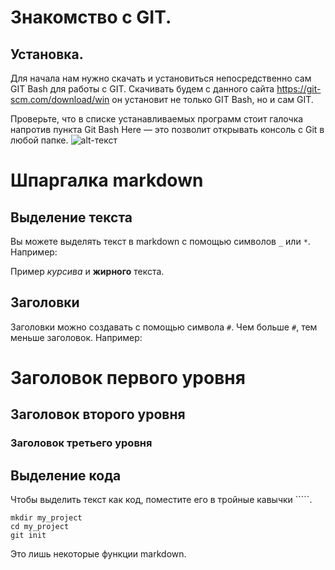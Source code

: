 # Знакомство с GIT.

## Установка.

Для начала нам нужно скачать и установиться непосредственно сам GIT Bash для работы с GIT. 
Скачивать будем с данного сайта https://git-scm.com/download/win он установит не только GIT Bash, но и сам GIT.

Проверьте, что в списке устанавливаемых программ стоит галочка напротив пункта Git Bash Here 
— это позволит открывать консоль с Git в любой папке.
![alt-текст](https://pictures.s3.yandex.net/resources/S1_gal_1-3_1683900499.png)

# Шпаргалка markdown

## Выделение текста

Вы можете выделять текст в markdown с помощью символов `_` или `*`. Например:

Пример _курсива_ и **жирного** текста.

## Заголовки

Заголовки можно создавать с помощью символа `#`. Чем больше `#`, тем меньше заголовок. Например:

# Заголовок первого уровня
## Заголовок второго уровня
### Заголовок третьего уровня

## Выделение кода

Чтобы выделить текст как код, поместите его в тройные кавычки `````. 

```
mkdir my_project
cd my_project
git init
```
Это лишь некоторые функции markdown.